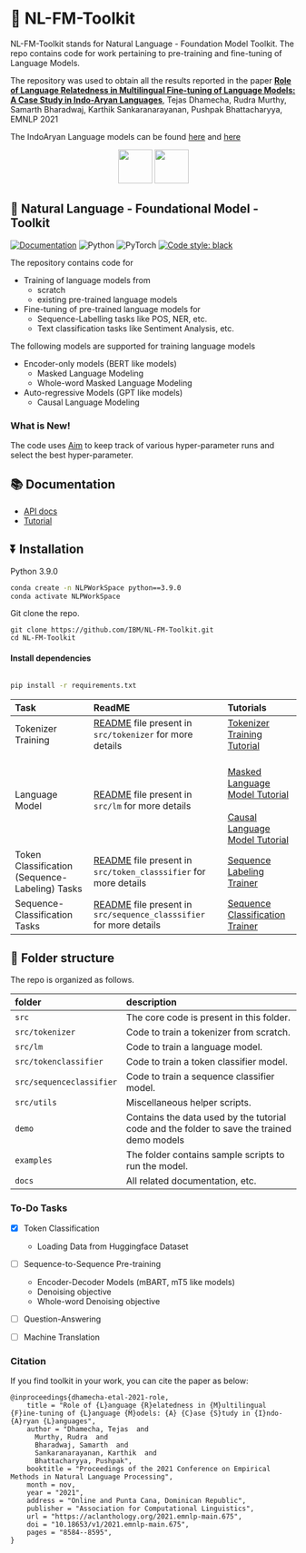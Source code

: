 # 🔬 NL-FM-Toolkit
NL-FM-Toolkit stands for Natural Language - Foundation Model Toolkit. The repo contains code for work pertaining to pre-training and fine-tuning of Language Models. 

The repository was used to obtain all the results reported in the paper [**Role of Language Relatedness in Multilingual Fine-tuning of Language Models: A Case Study in Indo-Aryan Languages**](https://aclanthology.org/2021.emnlp-main.675/), Tejas Dhamecha, Rudra Murthy, Samarth Bharadwaj, Karthik Sankaranarayanan, Pushpak Bhattacharyya, EMNLP 2021

The IndoAryan Language models can be found [here](https://huggingface.co/ibm/ia-multilingual-transliterated-roberta) and [here](https://huggingface.co/ibm/ia-multilingual-original-script-roberta)

<div align="center">
    <img src="https://user-images.githubusercontent.com/13848158/155354389-d0301620-77ea-4629-a743-f7aa249e14b5.png" width="60">
    <img src="https://user-images.githubusercontent.com/13848158/155354342-7df0ef5e-63d2-4df7-b9f1-d2fc0e95f53f.png" width="60">
</div>

## 🔬 Natural Language - Foundational Model - Toolkit


[![Documentation](https://img.shields.io/badge/docs-latest-blue.svg)](https://ibm.github.io/NL-FM-Toolkit/)
![Python](https://img.shields.io/badge/python-39)
![PyTorch](https://img.shields.io/badge/pytorch-PyTorch-green)
[![Code style: black](https://img.shields.io/badge/code%20style-black-000000.svg)](https://github.com/psf/black) 

The repository contains code for
- Training of language models from
    - scratch
    - existing pre-trained language models
- Fine-tuning of pre-trained language models for
    - Sequence-Labelling tasks like POS, NER, etc.
    - Text classification tasks like Sentiment Analysis, etc.


The following models are supported for training language models
- Encoder-only models (BERT like models)
    - Masked Language Modeling
    - Whole-word Masked Language Modeling
- Auto-regressive Models (GPT like models)
    - Causal Language Modeling

### What is New!
The code uses [Aim](https://github.com/aimhubio/aim) to keep track of various hyper-parameter runs and select the best hyper-parameter.


## 📚 Documentation

- [API docs](https://ibm.github.io/NL-FM-Toolkit/modules/index.html)
- [Tutorial](https://ibm.github.io/NL-FM-Toolkit/intro.html)

## ⏬ Installation

Python 3.9.0
```bash
conda create -n NLPWorkSpace python==3.9.0
conda activate NLPWorkSpace
```

Git clone the repo.

```
git clone https://github.com/IBM/NL-FM-Toolkit.git
cd NL-FM-Toolkit
```

#### Install dependencies
```bash

pip install -r requirements.txt
```

| **Task** | **ReadME** | **Tutorials** |
|:---|:---|:---|
| Tokenizer Training | [README](src/tokenizer/README.md) file present in `src/tokenizer` for more details | [Tokenizer Training Tutorial](https://ibm.github.io/NL-FM-Toolkit/tokenizer_train.html) |
| Language Model | [README](src/lm/README.md) file present in `src/lm` for more details | <br> [Masked Language Model Tutorial](https://ibm.github.io/NL-FM-Toolkit/mlm_train.html) </br> <br>[Causal Language Model Tutorial](https://ibm.github.io/NL-FM-Toolkit/clm_train.html)  |
| Token Classification (Sequence-Labeling) Tasks | [README](src/tokenclassifier/README.md) file present in `src/token_classsifier` for more details | [Sequence Labeling Trainer](https://ibm.github.io/NL-FM-Toolkit/token_classifier_train.html) |
| Sequence-Classification Tasks | [README](src/sequenceclassifier/README.md) file present in `src/sequence_classsifier` for more details | [Sequence Classification Trainer](https://ibm.github.io/NL-FM-Toolkit/sequence_classifier_train.html) |


## 📁 Folder structure

The repo is organized as follows.

folder | description
:--- | :---
`src` | The core code is present in this folder.
`src/tokenizer` | Code to train a tokenizer from scratch.
`src/lm` | Code to train a language model.
`src/tokenclassifier` | Code to train a token classifier model.
`src/sequenceclassifier` | Code to train a sequence classifier model.
`src/utils` | Miscellaneous helper scripts.
`demo` | Contains the data used by the tutorial code and the folder to save the trained demo models
`examples` | The folder contains sample scripts to run the model.
`docs` | All related documentation, etc.

### To-Do Tasks

- [x] Token Classification
    - Loading Data from Huggingface Dataset

- [ ] Sequence-to-Sequence Pre-training
    - Encoder-Decoder Models (mBART, mT5 like models)
    - Denoising objective
    - Whole-word Denoising objective

- [ ] Question-Answering
- [ ] Machine Translation


### Citation

If you find toolkit in your work, you can cite the paper as below:

```
@inproceedings{dhamecha-etal-2021-role,
    title = "Role of {L}anguage {R}elatedness in {M}ultilingual {F}ine-tuning of {L}anguage {M}odels: {A} {C}ase {S}tudy in {I}ndo-{A}ryan {L}anguages",
    author = "Dhamecha, Tejas  and
      Murthy, Rudra  and
      Bharadwaj, Samarth  and
      Sankaranarayanan, Karthik  and
      Bhattacharyya, Pushpak",
    booktitle = "Proceedings of the 2021 Conference on Empirical Methods in Natural Language Processing",
    month = nov,
    year = "2021",
    address = "Online and Punta Cana, Dominican Republic",
    publisher = "Association for Computational Linguistics",
    url = "https://aclanthology.org/2021.emnlp-main.675",
    doi = "10.18653/v1/2021.emnlp-main.675",
    pages = "8584--8595",
}
```
